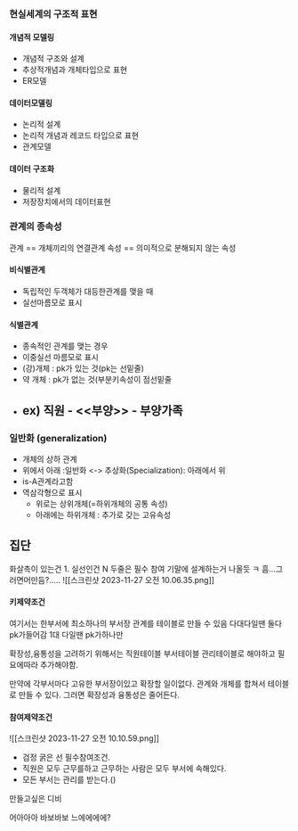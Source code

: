 

### 현실세계의 구조적 표현
#### 개념적 모델링
- 개념적 구조와 설계
- 추상적개념과 개체타입으로 표현
- ER모델
#### 데이터모델링
- 논리적 설계
- 논리적 개념과 레코드 타입으로 표현
- 관계모델
#### 데이터 구조화
- 물리적 설계
- 저장장치에서의 데이터표현


### 관계의 종속성
관계 == 개체끼리의 연결관계
속성 == 의미적으로 분해되지 않는 속성
#### 비식별관계
- 독립적인 두객체가 대등한관계를 맺을 때
- 실선마름모로 표시
#### 식별관계
- 종속적인 관계를 맺는 경우
- 이중실선 마름모로 표시
- (강)개체 : pk가 있는 것(pk는 선밑줄)
- 약 개체 : pk가 없는 것(부분키속성이 점선밑줄
- ex) 직원 - <<부양>> - 부양가족
	- 

### 일반화 (generalization)
- 개체의 상하 관계
- 위에서 아래 :일반화 <-> 추상화(Specialization): 아래에서 위
- is-A관계라고함
- 역삼각형으로 표시
	- 위로는 상위개체(=하위개체의 공통 속성)
	- 아래에는 하위개체 : 추가로 갖는 고유속성

집단
- 

화살촉이 있는건 1.
실선인건 N
두줄은 필수 참여
기말에 설계하는거 나올듯 ㅋ
흠...그러면머만듬?.....
![[스크린샷 2023-11-27 오전 10.06.35.png]]
#### 키제약조건
여기서는 한부서에 최소하나의 부서장
관계를 테이블로 만들 수 있음
다대다일땐 둘다 pk가들어감
1대 다일땐 pk가하나만

확장성,융통성을 고려하기 위해서는 직원테이블 부서테이블 관리테이블로 해야하고 필요에따라 추가해야함.

만약에 각부서마다 고유한 부서장이있고 확장할 일이없다. 관계와 개체를 합쳐서 테이블로 만들 수 있다. 그러면 확장성과 융통성은 줄어든다.

#### 참여제약조건
![[스크린샷 2023-11-27 오전 10.10.59.png]]
- 검정 굵은 선 필수참여조건.
- 직원은 모두 근무를하고 근무하는 사람은 모두 부서에 속해있다.
- 모든 부서는 관리를 받는다.()

만들고싶은 디비


어아아아 바보바보 느에에에에?
